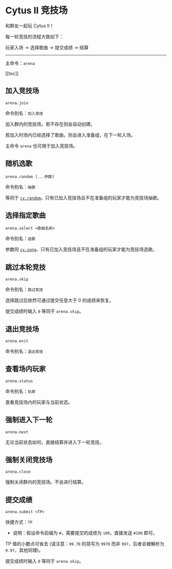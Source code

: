 # Cytus II 竞技场

和群友一起玩 Cytus II！

每一轮竞技的流程大致如下：

玩家入场 → 选择歌曲 → 提交成绩 → 结算

---

主命令：`arena`

[[toc]]

## 加入竞技场

```
arena.join
```

命令别名：`加入竞技`

加入群内的竞技场，若不存在则会自动创建。

若加入时场内已经选择了歌曲，则会进入准备组，在下一轮入场。

主命令 `arena` 也可用于加入竞技场。

## 随机选歌

```
arena.random [...参数]
```

命令别名：`抽歌`

等同于 [`cy.random`](../#随机选歌)。只有已加入竞技场且不在准备组的玩家才能为竞技场抽歌。

## 选择指定歌曲

```
arena.select <歌曲名称>
```

命令别名：`选歌`

参数同 [`cy.song`](../#查询歌曲信息)。只有已加入竞技场且不在准备组的玩家才能为竞技场选歌。

## 跳过本轮竞技

```
arena.skip
```

命令别名：`跳过竞技`

选择跳过后依然可通过提交任意大于 0 的成绩来恢复。

提交成绩时输入 `0` 等同于 `arena.skip`。

## 退出竞技场

```
arena.exit
```

命令别名：`退出竞技`

## 查看场内玩家

```
arena.status
```

命令别名：`玩家`

查看竞技场内的玩家与当前状态。

## 强制进入下一轮

```
arena.next
```

无论当前状态如何，直接结算并进入下一轮竞技。

## 强制关闭竞技场

```
arena.close
```

强制关闭群内的竞技场。不会进行结算。

## 提交成绩

```
arena.submit <TP>
```

快捷方式：`TP` <Badge type="warning" text="需要前缀" vertical="middle" />

- 说明：假设命令前缀为 `#`，需要提交的成绩为 `100`，直接发送 `#100` 即可。

TP 值的小数点可省去 (请注意：`99.70` 的简写为 `9970` 而非 `997`，后者会被解析为 `9.97`，其他同理)。

提交成绩时输入 `0` 等同于 `arena.skip`。